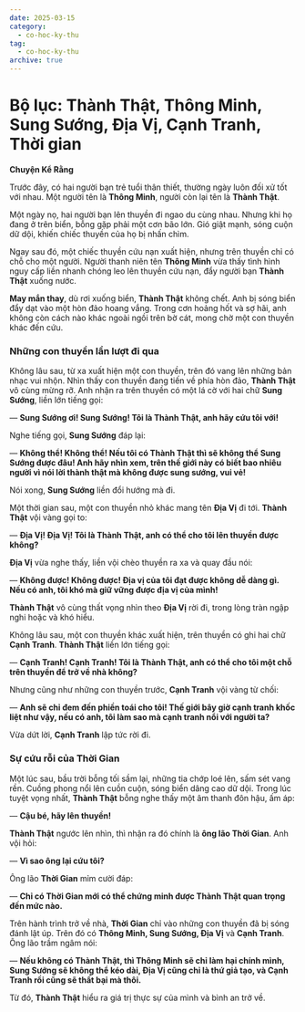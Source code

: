 ```yaml
---
date: 2025-03-15
category:
  - co-hoc-ky-thu
tag:
  - co-hoc-ky-thu
archive: true
---
```


# Bộ lục: Thành Thật, Thông Minh, Sung Sướng, Địa Vị, Cạnh Tranh, Thời gian

**Chuyện Kể Rằng**

Trước đây, có hai người bạn trẻ tuổi thân thiết, thường ngày luôn đối xử tốt với nhau. Một người tên là **Thông Minh**, người còn lại tên là **Thành Thật**.

Một ngày nọ, hai người bạn lên thuyền đi ngao du cùng nhau. Nhưng khi họ đang ở trên biển, bỗng gặp phải một cơn bão lớn. Gió giật mạnh, sóng cuộn dữ dội, khiến chiếc thuyền của họ bị nhấn chìm.

Ngay sau đó, một chiếc thuyền cứu nạn xuất hiện, nhưng trên thuyền chỉ có chỗ cho một người. Người thanh niên tên **Thông Minh** vừa thấy tình hình nguy cấp liền nhanh chóng leo lên thuyền cứu nạn, đẩy người bạn **Thành Thật** xuống nước.

**May mắn thay**, dù rơi xuống biển, **Thành Thật** không chết. Anh bị sóng biển đẩy dạt vào một hòn đảo hoang vắng. Trong cơn hoảng hốt và sợ hãi, anh không còn cách nào khác ngoài ngồi trên bờ cát, mong chờ một con thuyền khác đến cứu.

### Những con thuyền lần lượt đi qua

Không lâu sau, từ xa xuất hiện một con thuyền, trên đó vang lên những bản nhạc vui nhộn. Nhìn thấy con thuyền đang tiến về phía hòn đảo, **Thành Thật** vô cùng mừng rỡ. Anh nhận ra trên thuyền có một lá cờ với hai chữ **Sung Sướng**, liền lớn tiếng gọi:

— **Sung Sướng ơi! Sung Sướng! Tôi là Thành Thật, anh hãy cứu tôi với!**

Nghe tiếng gọi, **Sung Sướng** đáp lại:

— **Không thể! Không thể! Nếu tôi có Thành Thật thì sẽ không thể Sung Sướng được đâu! Anh hãy nhìn xem, trên thế giới này có biết bao nhiêu người vì nói lời thành thật mà không được sung sướng, vui vẻ!**

Nói xong, **Sung Sướng** liền đổi hướng mà đi.

Một thời gian sau, một con thuyền nhỏ khác mang tên **Địa Vị** đi tới. **Thành Thật** vội vàng gọi to:

— **Địa Vị! Địa Vị! Tôi là Thành Thật, anh có thể cho tôi lên thuyền được không?**

**Địa Vị** vừa nghe thấy, liền vội chèo thuyền ra xa và quay đầu nói:

— **Không được! Không được! Địa vị của tôi đạt được không dễ dàng gì. Nếu có anh, tôi khó mà giữ vững được địa vị của mình!**

**Thành Thật** vô cùng thất vọng nhìn theo **Địa Vị** rời đi, trong lòng tràn ngập nghi hoặc và khó hiểu.

Không lâu sau, một con thuyền khác xuất hiện, trên thuyền có ghi hai chữ **Cạnh Tranh**. **Thành Thật** liền lớn tiếng gọi:

— **Cạnh Tranh! Cạnh Tranh! Tôi là Thành Thật, anh có thể cho tôi một chỗ trên thuyền để trở về nhà không?**

Nhưng cũng như những con thuyền trước, **Cạnh Tranh** vội vàng từ chối:

— **Anh sẽ chỉ đem đến phiền toái cho tôi! Thế giới bây giờ cạnh tranh khốc liệt như vậy, nếu có anh, tôi làm sao mà cạnh tranh nổi với người ta?**

Vừa dứt lời, **Cạnh Tranh** lập tức rời đi.

### Sự cứu rỗi của Thời Gian

Một lúc sau, bầu trời bỗng tối sầm lại, những tia chớp loé lên, sấm sét vang rền. Cuồng phong nổi lên cuồn cuộn, sóng biển dâng cao dữ dội. Trong lúc tuyệt vọng nhất, **Thành Thật** bỗng nghe thấy một âm thanh đôn hậu, ấm áp:

— **Cậu bé, hãy lên thuyền!**

**Thành Thật** ngước lên nhìn, thì nhận ra đó chính là **ông lão Thời Gian**. Anh vội hỏi:

— **Vì sao ông lại cứu tôi?**

Ông lão **Thời Gian** mỉm cười đáp:

— **Chỉ có Thời Gian mới có thể chứng minh được Thành Thật quan trọng đến mức nào.**

Trên hành trình trở về nhà, **Thời Gian** chỉ vào những con thuyền đã bị sóng đánh lật úp. Trên đó có **Thông Minh, Sung Sướng, Địa Vị** và **Cạnh Tranh**. Ông lão trầm ngâm nói:

— **Nếu không có Thành Thật, thì Thông Minh sẽ chỉ làm hại chính mình, Sung Sướng sẽ không thể kéo dài, Địa Vị cũng chỉ là thứ giả tạo, và Cạnh Tranh rồi cũng sẽ thất bại mà thôi.**

Từ đó, **Thành Thật** hiểu ra giá trị thực sự của mình và bình an trở về.
